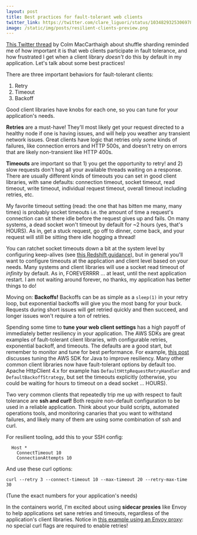 ```yaml
---
layout: post
title: Best practices for fault-tolerant web clients
twitter_link: https://twitter.com/clare_liguori/status/1034829325306978304
image: /static/img/posts/resilient-clients-preview.png
---
```


[This Twitter thread](https://twitter.com/colmmacc/status/1034502453385822208)
by Colm MacCarthaigh about shuffle sharding reminded me of how important it is 
that web clients participate in fault tolerance, and how frustrated I get when
a client library *doesn't* do this by default in my application. Let's talk 
about some best practices!

There are three important behaviors for fault-tolerant clients:

1. Retry
2. Timeout
3. Backoff

Good client libraries have knobs for each one, so you can tune for your application's needs.

**Retries** are a must-have! They'll most likely get your request directed to a 
healthy node if one is having issues, and will help you weather any transient
network issues. Great clients have logic that retries only *some* kinds of 
failures, like connection errors and HTTP 500s, and doesn't retry on errors 
that are likely non-transient like HTTP 400s.

**Timeouts** are important so that 1) you get the opportunity to retry! and 2)
slow requests don't hog all your available threads waiting on a response. There
are usually different kinds of timeouts you can set in good client libraries, 
with sane defaults: connection timeout, socket timeout, read timeout, write 
timeout, individual request timeout, overall timeout including retries, etc.

My favorite timeout setting (read: the one that has bitten me many, many times)
is probably socket timeouts i.e. the amount of time a request's connection can 
sit there idle before the request gives up and fails. On many systems, a dead 
socket won't timeout by default for ~2 hours (yes, that's HOURS).  As in, get a
stuck request, go off to dinner, come back, and your request will still be 
sitting there idle hogging a thread!

You can ratchet socket timeouts down a bit at the system level by configuring
keep-alives (see [this Redshift guidance](https://docs.aws.amazon.com/redshift/latest/mgmt/connecting-firewall-guidance.html#connecting-firewall-guidance.change-tcpip-settings)),
but in general you'll want to configure timeouts at the application and client
level based on your needs. Many systems and client libraries will use a socket 
read timeout of *infinity* by default. As in, FOREVERRRR ... at least, until
the next application restart. I am not waiting around forever, no thanks, my 
application has better things to do!

Moving on: **Backoffs!** Backoffs can be as simple as a `sleep(1)` in your retry
loop, but exponential backoffs will give you the most bang for your buck. 
Requests during short issues will get retried quickly and then succeed, and
longer issues won't require a ton of retries.

Spending some time to **tune your web client settings** has a high payoff of
immediately better resiliency in your application. The AWS SDKs are great 
examples of fault-tolerant client libraries, with configurable retries, 
exponential backoff, and timeouts. The defaults are a good start, but remember
to monitor and tune for best performance. For example,
[this post](https://aws.amazon.com/blogs/developer/tuning-the-aws-sdk-for-java-to-improve-resiliency/)
discusses tuning the AWS SDK for Java to improve resiliency. Many other common
client libraries now have fault-tolerant options by default too. Apache 
HttpClient 4.x for example has `DefaultHttpRequestRetryHandler` and 
`DefaultBackoffStrategy`, but set the timeouts explicitly (otherwise, you could
be waiting for hours to timeout on a dead socket ... HOURS).

Two very common clients that repeatedly trip me up with respect to fault 
tolerance are **ssh and curl!** Both require non-default configuration to be 
used in a reliable application. Think about your build scripts, automated 
operations tools, and monitoring canaries that you want to withstand failures,
and likely many of them are using some combination of ssh and curl.

For resilient tooling, add this to your SSH config:
```
  Host *
    ConnectTimeout 10
    ConnectionAttempts 10
```
And use these curl options:
```
curl --retry 3 --connect-timeout 10 --max-timeout 20 --retry-max-time 30
```
(Tune the exact numbers for your application's needs)

In the containers world, I'm excited about using **sidecar proxies** like Envoy
to help applications set sane retries and timeouts, regardless of the 
application's client libraries. Notice in
[this example using an Envoy proxy](https://blog.christianposta.com/microservices/02-microservices-patterns-with-envoy-proxy-part-ii-timeouts-and-retries/): 
no special curl flags are required to enable retries!
